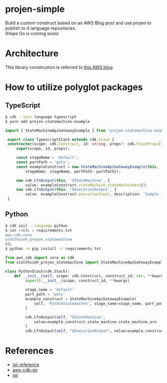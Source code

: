 # projen-simple  
Build a custom construct based on an AWS Blog post and use projen to publish to 4 language repositories.   
(Hope Go is coming soon)  

# Architecture  
This library constrcution is referred to [this AWS blog](https://aws.amazon.com/tw/blogs/compute/introducing-amazon-api-gateway-service-integration-for-aws-step-functions/).  

# How to utilize polyglot packages    
## TypeScript
   ```bash
   $ cdk --init language typescript
   $ yarn add projen-statemachine-example
   ``` 
   ```typescript
   import { StateMachineApiGatewayExample } from 'projen-statemachine-example';

    export class TypescriptStack extends cdk.Stack {
    constructor(scope: cdk.Construct, id: string, props?: cdk.StackProps) {
        super(scope, id, props);

        const stageName = 'default';
        const partPath = 'pets';
        const exampleConstruct = new StateMachineApiGatewayExample(this, 'KerKer', {
            stageName: stageName, partPath: partPath});

        new cdk.CfnOutput(this, 'OStateMachine', {
            value: exampleConstruct.stateMachine.stateMachineArn});
        new cdk.CfnOutput(this, 'OExecutionOutput', {
            value: exampleConstruct.executionInput, description: 'Sample input to StartExecution.'});
    }
   ```
## Python  
   ```bash
   $ cdk init --language python
   $ cat <<EOL > requirements.txt
aws-cdk.core
scotthsieh_projen_statemachine
EOL
   $ python -m pip install -r requirements.txt
   ```
   ```python
   from aws_cdk import core as cdk
   from scotthsieh_projen_statemachine import StateMachineApiGatewayExample

   class PythonStack(cdk.Stack):
       def __init__(self, scope: cdk.Construct, construct_id: str, **kwargs) -> None:
            super().__init__(scope, construct_id, **kwargs)
            
            stage_name = 'default'
            part_path = 'pets'
            example_construct = StateMachineApiGatewayExample(
                self, 'PythonStatemachne', stage_name=stage_name, part_path=part_path,
            )

            cdk.CfnOutput(self, "OStateMachine",
                value=example_construct.state_machine.state_machine_arn
            )
            cdk.CfnOutput(self, "OExecutionOutput", value=example_construct.execution_input, description="Sample input to StartExecution.")
   ```

# References  
* [jsii reference](https://github.com/cdklabs/jsii-release)  
* [aws-cdk-go](https://github.com/aws/aws-cdk-go)  
* [jsii](https://github.com/aws/jsii)  